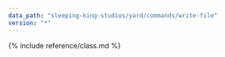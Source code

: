 ```yaml
---
data_path: "sleeping-king-studios/yard/commands/write-file"
version: "*"
---
```


{% include reference/class.md %}
